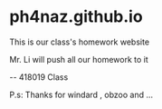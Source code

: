 # ph4naz.github.io
This is our class's homework website

Mr. Li will push all our homework to it 

-- 418019 Class

P.s: Thanks for windard , obzoo and ...
